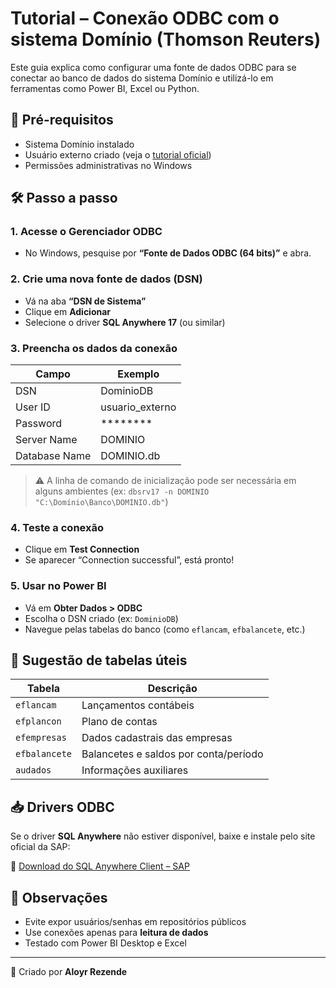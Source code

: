 # Tutorial – Conexão ODBC com o sistema Domínio (Thomson Reuters)

Este guia explica como configurar uma fonte de dados ODBC para se conectar ao banco de dados do sistema Domínio e utilizá-lo em ferramentas como Power BI, Excel ou Python.

## 🔧 Pré-requisitos

- Sistema Domínio instalado
- Usuário externo criado (veja o [tutorial oficial](https://suporte.dominioatendimento.com/central/faces/solucao.html?codigo=3227))
- Permissões administrativas no Windows

## 🛠️ Passo a passo

### 1. Acesse o Gerenciador ODBC
- No Windows, pesquise por **“Fonte de Dados ODBC (64 bits)”** e abra.

### 2. Crie uma nova fonte de dados (DSN)
- Vá na aba **“DSN de Sistema”**
- Clique em **Adicionar**
- Selecione o driver **SQL Anywhere 17** (ou similar)

### 3. Preencha os dados da conexão

| Campo             | Exemplo                  |
|------------------|--------------------------|
| DSN              | DominioDB                |
| User ID          | usuario_externo          |
| Password         | ********                 |
| Server Name      | DOMINIO                  |
| Database Name    | DOMINIO.db               |

> ⚠️ A linha de comando de inicialização pode ser necessária em alguns ambientes (ex: `dbsrv17 -n DOMINIO "C:\Domínio\Banco\DOMINIO.db"`)

### 4. Teste a conexão
- Clique em **Test Connection**
- Se aparecer “Connection successful”, está pronto!

### 5. Usar no Power BI
- Vá em **Obter Dados > ODBC**
- Escolha o DSN criado (ex: `DominioDB`)
- Navegue pelas tabelas do banco (como `eflancam`, `efbalancete`, etc.)

## 📂 Sugestão de tabelas úteis

| Tabela              | Descrição                                    |
|---------------------|-----------------------------------------------|
| `eflancam`          | Lançamentos contábeis                        |
| `efplancon`         | Plano de contas                              |
| `efempresas`        | Dados cadastrais das empresas                |
| `efbalancete`       | Balancetes e saldos por conta/período        |
| `audados`           | Informações auxiliares                       |

## 📥 Drivers ODBC

Se o driver **SQL Anywhere** não estiver disponível, baixe e instale pelo site oficial da SAP:

🔗 [Download do SQL Anywhere Client – SAP](https://support.sap.com/sap/support/knowledge/en/2181084)

## 🧠 Observações

- Evite expor usuários/senhas em repositórios públicos
- Use conexões apenas para **leitura de dados**
- Testado com Power BI Desktop e Excel

---

📌 Criado por **Aloyr Rezende**
